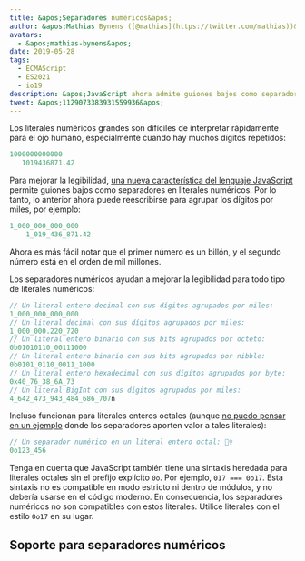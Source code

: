 ```yaml
---
title: &apos;Separadores numéricos&apos;
author: &apos;Mathias Bynens ([@mathias](https://twitter.com/mathias))&apos;
avatars:
  - &apos;mathias-bynens&apos;
date: 2019-05-28
tags:
  - ECMAScript
  - ES2021
  - io19
description: &apos;JavaScript ahora admite guiones bajos como separadores en literales numéricos, lo que aumenta la legibilidad y el mantenimiento del código fuente.&apos;
tweet: &apos;1129073383931559936&apos;
---
```

Los literales numéricos grandes son difíciles de interpretar rápidamente para el ojo humano, especialmente cuando hay muchos dígitos repetidos:

```js
1000000000000
   1019436871.42
```

Para mejorar la legibilidad, [una nueva característica del lenguaje JavaScript](https://github.com/tc39/proposal-numeric-separator) permite guiones bajos como separadores en literales numéricos. Por lo tanto, lo anterior ahora puede reescribirse para agrupar los dígitos por miles, por ejemplo:

<!--truncate-->
```js
1_000_000_000_000
    1_019_436_871.42
```

Ahora es más fácil notar que el primer número es un billón, y el segundo número está en el orden de mil millones.

Los separadores numéricos ayudan a mejorar la legibilidad para todo tipo de literales numéricos:

```js
// Un literal entero decimal con sus dígitos agrupados por miles:
1_000_000_000_000
// Un literal decimal con sus dígitos agrupados por miles:
1_000_000.220_720
// Un literal entero binario con sus bits agrupados por octeto:
0b01010110_00111000
// Un literal entero binario con sus bits agrupados por nibble:
0b0101_0110_0011_1000
// Un literal entero hexadecimal con sus dígitos agrupados por byte:
0x40_76_38_6A_73
// Un literal BigInt con sus dígitos agrupados por miles:
4_642_473_943_484_686_707n
```

Incluso funcionan para literales enteros octales (aunque [no puedo pensar en un ejemplo](https://github.com/tc39/proposal-numeric-separator/issues/44) donde los separadores aporten valor a tales literales):

```js
// Un separador numérico en un literal entero octal: 🤷‍♀️
0o123_456
```

Tenga en cuenta que JavaScript también tiene una sintaxis heredada para literales octales sin el prefijo explícito `0o`. Por ejemplo, `017 === 0o17`. Esta sintaxis no es compatible en modo estricto ni dentro de módulos, y no debería usarse en el código moderno. En consecuencia, los separadores numéricos no son compatibles con estos literales. Utilice literales con el estilo `0o17` en su lugar.

## Soporte para separadores numéricos

<feature-support chrome="75 /blog/v8-release-75#numeric-separators"
                 firefox="70 https://hacks.mozilla.org/2019/10/firefox-70-a-bountiful-release-for-all/"
                 safari="13"
                 nodejs="12.5.0 https://nodejs.org/en/blog/release/v12.5.0/"
                 babel="yes https://babeljs.io/docs/en/babel-plugin-proposal-numeric-separator"></feature-support>
